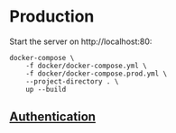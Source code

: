 # Production

Start the server on http://localhost:80:

```
docker-compose \
    -f docker/docker-compose.yml \
    -f docker/docker-compose.prod.yml \
    --project-directory . \
    up --build
```

## [Authentication](authentication.md)